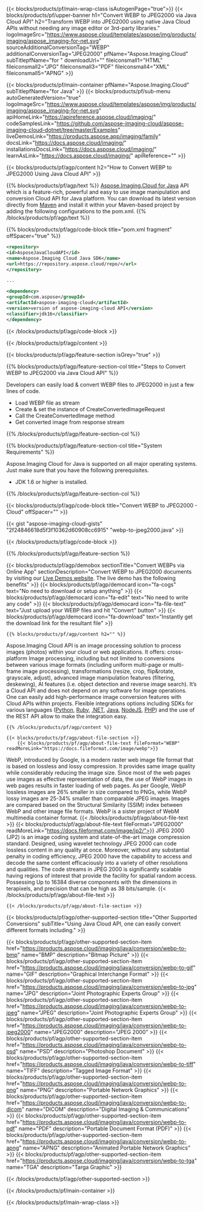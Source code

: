﻿---
title:  
weight: 1
url: /Java/conversion/webp-to-jpeg2000/
description: Sample code for WEBP to JPEG2000  Java Cloud API conversion. Use API example code for batch WEBP files to JPEG2000 {action} within any Java based application. 
---

{{< blocks/products/pf/main-wrap-class isAutogenPage="true">}}
{{< blocks/products/pf/upper-banner h1="Convert WEBP to JPEG2000 via Java Cloud API" h2="Transform WEBP into JPEG2000 using native Java Cloud APIs without needing any image editor or 3rd-party libraries." logoImageSrc="https://www.aspose.cloud/templates/aspose/img/products/imaging/aspose_imaging-for-net.svg" sourceAdditionalConversionTag="WEBP" additionalConversionTag="JPEG2000" pfName="Aspose.Imaging.Cloud" subTitlepfName="for " downloadUrl="" fileiconsmall1="HTML" fileiconsmall2="JPG" fileiconsmall3="PDF" fileiconsmall4="XML" fileiconsmall5="APNG" >}}


{{< blocks/products/pf/main-container pfName="Aspose.Imaging.Cloud" subTitlepfName="for Java" >}}
{{< blocks/products/pf/sub-menu autoGeneratedVersion="true" logoImageSrc="https://www.aspose.cloud/templates/aspose/img/products/imaging/aspose_imaging-for-net.svg" apiHomeLink="https://apireference.aspose.cloud/imaging/" codeSamplesLink="https://github.com/aspose-imaging-cloud/aspose-imaging-cloud-dotnet/tree/master/Examples" liveDemosLink="https://products.aspose.app/imaging/family" docsLink="https://docs.aspose.cloud/imaging/" installationsDocsLink="https://docs.aspose.cloud/imaging/" learnAsLink="https://docs.aspose.cloud/imaging/" apiReference="" >}}

{{< blocks/products/pf/agp/content h2="How to Convert WEBP to JPEG2000 Using Java Cloud API" >}}

{{% blocks/products/pf/agp/text %}}
[Aspose.Imaging.Cloud for Java](https://products.aspose.cloud/imaging/java) 
API which is a feature-rich, powerful and easy to use image manipulation and conversion Cloud API for Java platform. You can download its latest version directly from
[Maven](https://repository.aspose.cloud/webapp/#/artifacts/browse/tree/General/repo/com/aspose/aspose-imaging-cloud) 
and install it within your Maven-based project by adding the following configurations to the pom.xml.
{{% /blocks/products/pf/agp/text %}}

{{% blocks/products/pf/agp/code-block title="pom.xml fragment" offSpacer="true" %}}
```xml
<repository>
<id>AsposeJavaCloudAPI</id>
<name>Aspose.Imaging Cloud Java SDK</name>
<url>https://repository.aspose.cloud/repo/</url>
</repository>

...

<dependency>
<groupId>com.aspose</groupId>
<artifactId>aspose-imaging-cloud</artifactId>
<version>version of aspose-imaging-cloud API</version>
<classifier>jdk16</classifier>
</dependency>
```
{{< /blocks/products/pf/agp/code-block >}}

{{< /blocks/products/pf/agp/content >}}

{{< blocks/products/pf/agp/feature-section isGrey="true" >}}

{{% blocks/products/pf/agp/feature-section-col title="Steps to Convert WEBP to JPEG2000 via Java Cloud API" %}}

Developers can easily load & convert WEBP files to JPEG2000 in just a few lines of code.

+ Load WEBP  file as stream
+ Create & set the instance of CreateConvertedImageRequest 
+ Call the CreateConvertedImage method
+ Get converted image from response stream

{{% /blocks/products/pf/agp/feature-section-col %}}

{{% blocks/products/pf/agp/feature-section-col title="System Requirements" %}}

Aspose.Imaging Cloud for Java is supported on all major operating systems. Just make sure that you have the following prerequisites.
- JDK 1.6 or higher is installed.

{{% /blocks/products/pf/agp/feature-section-col %}}

{{< blocks/products/pf/agp/code-block title="Convert WEBP to JPEG2000 - Cloud" offSpacer="" >}}

{{< gist "aspose-imaging-cloud-gists" "2f24846618d5f3f10362d60908cc6915" "webp-to-jpeg2000.java" >}}

{{< /blocks/products/pf/agp/code-block >}}

{{% /blocks/products/pf/agp/feature-section %}}


<!-- aboutfile Starts -->
   {{< blocks/products/pf/agp/demobox sectionTitle="Convert WEBPs via Online App" sectionDescription="Convert WEBP to JPEG2000 documents by visiting our [Live Demos website](https://products.aspose.app/imaging/conversion). The live demo has the following benefits" >}}
            {{< blocks/products/pf/agp/democard icon="fa-cogs" text="No need to download or setup anything" >}}
            {{< blocks/products/pf/agp/democard icon="fa-edit" text="No need to write any code" >}}
            {{< blocks/products/pf/agp/democard icon="fa-file-text" text="Just upload your WEBP files and hit \"Convert\" button" >}}
            {{< blocks/products/pf/agp/democard icon="fa-download" text="Instantly get the download link for the resultant file" >}}

    {{% blocks/products/pf/agp/content h2="" %}}

Aspose.Imaging Cloud API is an image processing solution to process images (photos) within your cloud or web applications. 
It offers: cross-platform Image processing, including but not limited to conversions between various image formats (including uniform multi-page or multi-frame image processing), transformations (resize, crop, flip&rotate, grayscale, adjust), advanced image manipulation features (filtering, deskewing), AI features (i.e. object detection and reverse image search). 
It’s a Cloud API and does not depend on any software for image operations. One can easily add high-performance image conversion features with Cloud APIs within projects.
Flexible integrations options including SDKs for various languages ([Python](https://products.aspose.cloud/imaging/python), [Ruby](https://products.aspose.cloud/imaging/ruby), [.NET](https://products.aspose.cloud/imaging/net), [Java](https://products.aspose.cloud/imaging/java), [NodeJS](https://products.aspose.cloud/imaging/nodejs), [PHP](https://products.aspose.cloud/imaging/php)) and the use of the REST API allow to make the integration easy.    
    
    {{% /blocks/products/pf/agp/content %}}

    {{< blocks/products/pf/agp/about-file-section >}}       
        {{< blocks/products/pf/agp/about-file-text fileFormat="WEBP" readMoreLink="https://docs.fileformat.com/image/webp">}}
WebP, introduced by Google, is a modern raster web image file format that is based on lossless and lossy compression. It provides same image quality while considerably reducing the image size. Since most of the web pages use images as effective representation of data, the use of WebP images in web pages results in faster loading of web pages. As per Google, WebP lossless images are 26% smaller in size compared to PNGs, while WebP lossy images are 25-34% smaller than comparable JPEG images. Images are compared based on the Structural Similarity (SSIM) index between WebP and other image file formats. WebP is a sister project of WebM multimedia container format.
        {{< /blocks/products/pf/agp/about-file-text >}}
        {{< blocks/products/pf/agp/about-file-text fileFormat="JPEG2000" readMoreLink="https://docs.fileformat.com/image/jp2/">}}
JPEG 2000 (JP2) is an image coding system and state-of-the-art image compression standard. Designed, using wavelet technology JPEG 2000 can code lossless content in any quality at once. Moreover, without any substantial penalty in coding efficiency, JPEG 2000 have the capability to access and decode the same content efficaciously into a variety of other resolutions and qualities. The code streams in JPEG 2000 is significantly scalable having regions of interest that provide the facility for spatial random access. Possessing Up to 16384 diverse components with the dimensions in terapixels, and precision that can be high as 38 bits/sample.
        {{< /blocks/products/pf/agp/about-file-text >}}

    {{< /blocks/products/pf/agp/about-file-section >}}

<!-- aboutfile Ends -->

{{< blocks/products/pf/agp/other-supported-section title="Other Supported Conversions" subTitle="Using Java Cloud API, one can easily convert different formats including." >}}

{{< blocks/products/pf/agp/other-supported-section-item href="https://products.aspose.cloud/imaging/java/conversion/webp-to-bmp" name="BMP" description="Bitmap Picture" >}}
{{< blocks/products/pf/agp/other-supported-section-item href="https://products.aspose.cloud/imaging/java/conversion/webp-to-gif" name="GIF" description="Graphical Interchange Format" >}}
{{< blocks/products/pf/agp/other-supported-section-item href="https://products.aspose.cloud/imaging/java/conversion/webp-to-jpg" name="JPG" description="Joint Photographic Experts Group" >}}
{{< blocks/products/pf/agp/other-supported-section-item href="https://products.aspose.cloud/imaging/java/conversion/webp-to-jpeg" name="JPEG" description="Joint Photographic Experts Group" >}}
{{< blocks/products/pf/agp/other-supported-section-item href="https://products.aspose.cloud/imaging/java/conversion/webp-to-jpeg2000" name="JPEG2000" description="JPEG 2000" >}}
{{< blocks/products/pf/agp/other-supported-section-item href="https://products.aspose.cloud/imaging/java/conversion/webp-to-psd" name="PSD" description="Photoshop Document" >}}
{{< blocks/products/pf/agp/other-supported-section-item href="https://products.aspose.cloud/imaging/java/conversion/webp-to-tiff" name="TIFF" description="Tagged Image Format" >}}
{{< blocks/products/pf/agp/other-supported-section-item href="https://products.aspose.cloud/imaging/java/conversion/webp-to-png" name="PNG" description="Portable Network Graphics" >}}
{{< blocks/products/pf/agp/other-supported-section-item href="https://products.aspose.cloud/imaging/java/conversion/webp-to-dicom" name="DICOM" description="Digital Imaging & Communications" >}}
{{< blocks/products/pf/agp/other-supported-section-item href="https://products.aspose.cloud/imaging/java/conversion/webp-to-pdf" name="PDF" description="Portable Document Format (PDF)" >}}
{{< blocks/products/pf/agp/other-supported-section-item href="https://products.aspose.cloud/imaging/java/conversion/webp-to-apng" name="APNG" description="Animated Portable Network Graphics" >}}
{{< blocks/products/pf/agp/other-supported-section-item href="https://products.aspose.cloud/imaging/java/conversion/webp-to-tga" name="TGA" description="Targa Graphic" >}}

{{< /blocks/products/pf/agp/other-supported-section >}}

{{< /blocks/products/pf/main-container >}}
    
{{< /blocks/products/pf/main-wrap-class >}}
